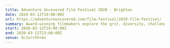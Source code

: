 ```yaml
---
title: Adventure Uncovered Film Festival 2020 - Brighton
date: 2020-03-12T19:00:00Z
url: https://adventureuncovered.com/film-festival/2020-film-festival/
summary: Award-winning filmmakers explore the grit, diversity, challenges and triumphs of adventure’s lesser-known tales.
start: 2020-03-12T19:00:00Z
end: 2020-03-12T23:00:00Z
venue: 9c2xrrhh+4v
---
```

